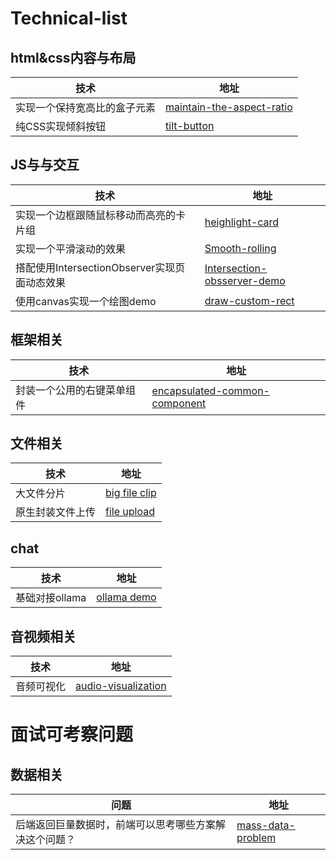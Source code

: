 # Technical-list


## html&css内容与布局
| 技术      | 地址 |
| ----------- | ----------- |
| 实现一个保持宽高比的盒子元素      | [maintain-the-aspect-ratio](https://github.com/yungu-2201999/maintain-the-aspect-ratio) |
| 纯CSS实现倾斜按钮      | [tilt-button](https://github.com/yungu-2201999/tilt-button) |

## JS与与交互

| 技术      | 地址 |
| ----------- | ----------- |
| 实现一个边框跟随鼠标移动而高亮的卡片组 | [heighlight-card](https://github.com/yungu-2201999/heighlight-card) |
| 实现一个平滑滚动的效果      | [Smooth-rolling](https://github.com/yungu-2201999/Smooth-rolling) |
| 搭配使用IntersectionObserver实现页面动态效果 | [Intersection-obsserver-demo](https://github.com/yungu-2201999/Intersection-obsserver-demo) |
| 使用canvas实现一个绘图demo | [draw-custom-rect](https://github.com/yungu-2201999/draw-custom-rect) |

## 框架相关
| 技术      | 地址 |
| ----------- | ----------- |
| 封装一个公用的右键菜单组件     | [encapsulated-common-component](https://github.com/yungu-2201999/encapsulated-common-component) |

## 文件相关

| 技术      | 地址 |
| ----------- | ----------- |
| 大文件分片      | [big file clip](https://github.com/yungu-2201999/big-file-chunk) |
| 原生封装文件上传      | [file upload](https://github.com/yungu-2201999/file-upload) |

## chat

| 技术      | 地址 |
| ----------- | ----------- |
| 基础对接ollama      | [ollama demo](https://github.com/yungu-2201999/chat-demo) |

## 音视频相关

| 技术      | 地址 |
| ----------- | ----------- |
| 音频可视化 | [audio-visualization](https://github.com/yungu-2201999/audio-visualization) |

# 面试可考察问题

## 数据相关
| 问题      | 地址 |
| ----------- | ----------- |
| 后端返回巨量数据时，前端可以思考哪些方案解决这个问题？      | [mass-data-problem](https://github.com/yungu-2201999/mass-data-problem) |
